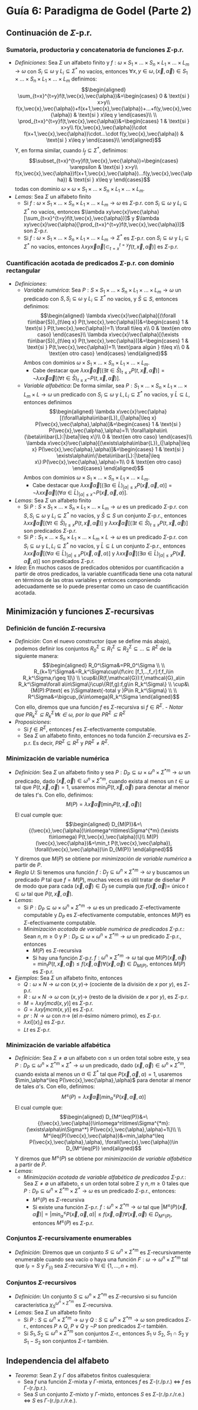 # Guía 6: Paradigma de Godel (Parte 2)

## Continuación de $\Sigma$-p.r.

### Sumatoria, productoria y concatenatoria de funciones $\Sigma$-p.r.

- *Definiciones*: Sea $\Sigma$ un alfabeto finito y $f:\omega\times S_1\times...\times S_n\times L_1\times...\times L_m\to\omega$ con $S_i\subseteq\omega$ y $L_i\subseteq\Sigma^*$ no vacíos, entonces $\forall x,y\in\omega, (\vec{x},\vec{\alpha})\in S_1\times...\times S_n\times L_1\times...\times L_m$ definimos:
    $$\begin{aligned}
    \sum_{t=x}^{t=y}f(t,\vec{x},\vec{\alpha})&=\begin{cases}
    0 & \text{si } x>y\\
    f(x,\vec{x},\vec{\alpha})+f(x+1,\vec{x},\vec{\alpha})+...+f(y,\vec{x},\vec{\alpha}) & \text{si } x\leq y
    \end{cases}\\ \\
    \prod_{t=x}^{t=y}f(t,\vec{x},\vec{\alpha})&=\begin{cases}
    1 & \text{si } x>y\\
    f(x,\vec{x},\vec{\alpha})\cdot f(x+1,\vec{x},\vec{\alpha})\cdot...\cdot f(y,\vec{x},\vec{\alpha}) & \text{si } x\leq y
    \end{cases}\\
    \end{aligned}$$
    Y, en forma similar, cuando $I_f\subseteq\Sigma^*$, definimos:
    $$\subset_{t=x}^{t=y}f(t,\vec{x},\vec{\alpha})=\begin{cases}
    \varepsilon & \text{si } x>y\\
    f(x,\vec{x},\vec{\alpha})f(x+1,\vec{x},\vec{\alpha})...f(y,\vec{x},\vec{\alpha}) & \text{si } x\leq y
    \end{cases}$$
    todas con dominio $\omega\times\omega\times S_1\times...\times S_n\times L_1\times...\times L_m$.
- *Lemas*: Sea $\Sigma$ un alfabeto finito
  - Si $f:\omega\times S_1\times...\times S_n\times L_1\times...\times L_m\to\omega$ es $\Sigma$-p.r. con $S_i\subseteq\omega$ y $L_i\subseteq\Sigma^*$ no vacíos, entonces $\lambda xy\vec{x}\vec{\alpha}[\sum_{t=x}^{t=y}f(t,\vec{x},\vec{\alpha})]$ y $\lambda xy\vec{x}\vec{\alpha}[\prod_{t=x}^{t=y}f(t,\vec{x},\vec{\alpha})]$ son $\Sigma$-p.r.
  - Si $f:\omega\times S_1\times...\times S_n\times L_1\times...\times L_m\to\Sigma^*$ es $\Sigma$-p.r. con $S_i\subseteq\omega$ y $L_i\subseteq\Sigma^*$ no vacíos, entonces $\lambda xy\vec{x}\vec{\alpha}[\subset_{t=x}^{t=y}f(t,\vec{x},\vec{\alpha})]$ es $\Sigma$-p.r.

### Cuantificación acotada de predicados $\Sigma$-p.r. con dominio rectangular

- *Definiciones*:
    - *Variable numérica*: Sea $P:S\times S_1\times...\times S_n\times L_1\times...\times L_m\to\omega$ un predicado con $S,S_i\subseteq\omega$ y $L_i\subseteq\Sigma^*$ no vacíos, y $\bar{S}\subseteq S$, entonces definimos:
        $$\begin{aligned}
        \lambda x\vec{x}\vec{\alpha}[(\forall t\in\bar{S})_{t\leq x} P(t,\vec{x},\vec{\alpha})]&=\begin{cases}
        1 & \text{si } P(t,\vec{x},\vec{\alpha})=1\ \forall t\leq x\\
        0 & \text{en otro caso}
        \end{cases}\\
        \lambda x\vec{x}\vec{\alpha}[(\exists t\in\bar{S})_{t\leq x} P(t,\vec{x},\vec{\alpha})]&=\begin{cases}
        1 & \text{si } P(t,\vec{x},\vec{\alpha})=1\ \text{para algún } t\leq x\\
        0 & \text{en otro caso}
        \end{cases}
        \end{aligned}$$
        Ambos con dominios $\omega\times S_1\times...\times S_n\times L_1\times...\times L_m$.
        - Cabe destacar que $\lambda x\vec{x}\vec{\alpha}[(\exists t\in\bar{S})_{t\leq x} P(t,\vec{x},\vec{\alpha})]=\neg\lambda x\vec{x}\vec{\alpha}[(\forall t\in\bar{S})_{t\leq x}\neg P(t,\vec{x},\vec{\alpha})]$.
    - *Variable alfabética*: De forma similar, sea $P:S_1\times...\times S_n\times L_1\times...\times L_m\times L\to\omega$ un predicado con $S_i\subseteq\omega$ y $L,L_i\subseteq\Sigma^*$ no vacíos, y $\bar{L}\subseteq L$, entonces definimos
        $$\begin{aligned}
        \lambda x\vec{x}\vec{\alpha}[(\forall\alpha\in\bar{L})_{|\alpha|\leq x} P(\vec{x},\vec{\alpha},\alpha)]&=\begin{cases}
        1 & \text{si } P(\vec{x},\vec{\alpha},\alpha)=1\ \forall\alpha\in\{\beta\in\bar{L}:|\beta|\leq x\}\\
        0 & \text{en otro caso}
        \end{cases}\\
        \lambda x\vec{x}\vec{\alpha}[(\exists\alpha\in\bar{L})_{|\alpha|\leq x} P(\vec{x},\vec{\alpha},\alpha)]&=\begin{cases}
        1 & \text{si } \exists\alpha\in\{\beta\in\bar{L}:|\beta|\leq x\}:P(\vec{x},\vec{\alpha},\alpha)=1\\
        0 & \text{en otro caso}
        \end{cases}
        \end{aligned}$$
        Ambos con dominios $\omega\times S_1\times...\times S_n\times L_1\times...\times L_m$.
        - Cabe destacar que $\lambda x\vec{x}\vec{\alpha}[(\exists\alpha\in\bar{L})_{|\alpha|\leq x} P(\vec{x},\vec{\alpha},\alpha)]=\neg\lambda x\vec{x}\vec{\alpha}[(\forall\alpha\in\bar{L})_{|\alpha|\leq x}\neg P(\vec{x},\vec{\alpha},\alpha)]$.
- *Lemas*: Sea $\Sigma$ un alfabeto finito
  - Si $P:S\times S_1\times...\times S_n\times L_1\times...\times L_m\to\omega$ es un predicado $\Sigma$-p.r. con $S,S_i\subseteq\omega$ y $L_i\subseteq\Sigma^*$ no vacíos, y $\bar{S}\subseteq S$ un conjunto $\Sigma$-p.r., entonces $\lambda x\vec{x}\vec{\alpha}[(\forall t\in\bar{S})_{t\leq x} P(t,\vec{x},\vec{\alpha})]$ y $\lambda x\vec{x}\vec{\alpha}[(\exists t\in\bar{S})_{t\leq x} P(t,\vec{x},\vec{\alpha})]$ son predicados $\Sigma$-p.r.
  - Si $P:S_1\times...\times S_n\times L_1\times...\times L_m\times L\to\omega$ es un predicado $\Sigma$-p.r. con $S_i\subseteq\omega$ y $L,L_i\subseteq\Sigma^*$ no vacíos, y $\bar{L}\subseteq L$ un conjunto $\Sigma$-p.r., entonces $\lambda x\vec{x}\vec{\alpha}[(\forall\alpha\in\bar{L})_{|\alpha|\leq x} P(\vec{x},\vec{\alpha},\alpha)]$ y $\lambda x\vec{x}\vec{\alpha}[(\exists\alpha\in\bar{L})_{|\alpha|\leq x} P(\vec{x},\vec{\alpha},\alpha)]$ son predicados $\Sigma$-p.r.
- *Idea*: En muchos casos de predicados obtenidos por cuantificación a partir de otros predicados, la variable cuantificada tiene una cota natural en términos de las otras variables y entonces componiendo adecuadamente se lo puede presentar como un caso de cuantificación acotada.

## Minimización y funciones $\Sigma$-recursivas

### Definición de función $\Sigma$-recursiva

- *Definición*: Con el nuevo constructor (que se define más abajo), podemos definir los conjuntos $R_0^\Sigma\subseteq R_1^\Sigma\subseteq R_2^\Sigma\subseteq...\subseteq R^\Sigma$ de la siguiente manera:
    $$\begin{aligned}
    R_0^\Sigma&=PR_0^\Sigma \\ \\
    R_{k+1}^\Sigma&=R_k^\Sigma\cup\{f\circ [f_1,..,f_r]:f,f_i\in R_k^\Sigma,r\geq 1]\} \\
    \cup&\{R(f,\mathcal{G}):f,\mathcal{G}_a\in R_k^\Sigma\forall a\in\Sigma\}\cup\{R(f,g):f,g\in R_k^\Sigma\} \\
    \cup&\{M(P):P\text{ es }\Sigma\text{-total y }P\in R_k^\Sigma\} \\ \\
    R^\Sigma&=\bigcup_{k\in\omega}R_k^\Sigma
    \end{aligned}$$
    Con ello, diremos que una función $f$ es $\Sigma$-recursiva si $f\in R^\Sigma$.
        - *Notar que $PR_k^\Sigma\subseteq R_k^\Sigma\forall k\in\omega$, por lo que $PR^\Sigma\subseteq R^\Sigma$*
- *Proposiciones*:
    - Si $f\in R^\Sigma$, entonces $f$ es $\Sigma$-efectivamente computable.
    - Sea $\Sigma$ un alfabeto finito, entonces no toda función $\Sigma$-recursiva es $\Sigma$-p.r. Es decir, $PR^\Sigma\subseteq R^\Sigma$ y $PR^\Sigma\neq R^\Sigma$.

### Minimización de variable numérica

- *Definición*: Sea $\Sigma$ un alfabeto finito y sea $P:D_P\subseteq\omega\times\omega^n\times\Sigma^{*m}\to\omega$ un predicado, dado $(\vec{x},\vec{\alpha})\in\omega^n\times\Sigma^{*m}$, cuando exista al menos un $t\in\omega$ tal que $P(t,\vec{x},\vec{\alpha})=1$, usaremos $\min_tP(t,\vec{x},\vec{\alpha})$ para denotar al menor de tales $t$'s. Con ello, definimos:
    $$M(P)=\lambda\vec{x}\vec{\alpha}[\min_tP(t,\vec{x},\vec{\alpha})]$$
    El cual cumple que:
    $$\begin{aligned}
    D_{M(P)}&=\{(\vec{x},\vec{\alpha})\in\omega^n\times\Sigma^{*m}:(\exists t\in\omega) P(t,\vec{x},\vec{\alpha})\}\\
    M(P)(\vec{x},\vec{\alpha})&=\min_t P(t,\vec{x},\vec{\alpha}), \forall(\vec{x},\vec{\alpha})\in D_{M(P)}
    \end{aligned}$$
    Y diremos que $M(P)$ se obtiene por *minimización de variable numérica* a partir de $P$.
- *Regla U*: Si tenemos una función $f:D_f\subseteq\omega^n\times\Sigma^{*m}\to\omega$ y buscamos un predicado $P$ tal que $f=M(P)$, muchas veces es útil tratar de diseñar $P$ de modo que para cada $(\vec{x},\vec{\alpha})\in D_f$ se cumpla que $f(\vec{x},\vec{\alpha})=$ único $t\in\omega$ tal que $P(t,\vec{x},\vec{\alpha})$.
- *Lemas*:
    - Si $P:D_P\subseteq\omega\times\omega^n\times\Sigma^{*m}\to\omega$ es un predicado $\Sigma$-efectivamente computable y $D_P$ es $\Sigma$-efectivamente computable, entonces $M(P)$ es $\Sigma$-efectivamente computable.
    - *Minimización acotada de variable numérica de predicados $\Sigma$-p.r.*: Sean $n,m\geq 0$ y $P:D_P\subseteq\omega\times\omega^n\times\Sigma^{*m}\to\omega$ un predicado $\Sigma$-p.r., entonces
        - $M(P)$ es $\Sigma$-recursiva
        - Si hay una función $\Sigma$-p.r. $f:\omega^n\times\Sigma^{*m}\to\omega$ tal que $M(P)(\vec{x},\vec{\alpha})=\min_t P(t,\vec{x},\vec{\alpha})\leq f(\vec{x},\vec{\alpha})\forall(\vec{x},\vec{\alpha})\in D_{M(P)}$, entonces $M(P)$ es $\Sigma$-p.r.
- *Ejemplos*: Sea $\Sigma$ un alfabeto finito, entonces
    - $Q:\omega\times N\to\omega$ con $(x,y)\to$ (cociente de la división de $x$ por $y$), es $\Sigma$-p.r.
    - $R:\omega\times N\to\omega$ con $(x,y)\to$ (resto de la división de $x$ por $y$), es $\Sigma$-p.r.
    - $M=\lambda xy[mcd(x,y)]$ es $\Sigma$-p.r.
    - $G=\lambda xy[mcm(x,y)]$ es $\Sigma$-p.r.
    - $pr:N\to\omega$ con $n\to$ (el $n$-ésimo número primo), es $\Sigma$-p.r.
    - $\lambda xi[(x)_i]$ es $\Sigma$-p.r.
    - $Lt$ es $\Sigma$-p.r.

### Minimización de variable alfabética

- *Definición*: Sea $\Sigma\neq\emptyset$ un alfabeto con $\leq$ un orden total sobre este, y sea $P:D_P\subseteq\omega^n\times\Sigma^{*m}\times\Sigma^*\to\omega$ un predicado, dado $(\vec{x},\vec{\alpha})\in\omega^n\times\Sigma^{*m}$, cuando exista al menos un $\alpha\in\Sigma^*$ tal que $P(\vec{x},\vec{\alpha},\alpha)=1$, usaremos $\min_\alpha^\leq P(\vec{x},\vec{\alpha},\alpha)$ para denotar al menor de tales $\alpha$'s. Con ello, definimos:
    $$M^\leq(P)=\lambda\vec{x}\vec{\alpha}[min_\alpha^\leq P(\vec{x},\vec{\alpha},\alpha)]$$
    El cual cumple que:
    $$\begin{aligned}
    D_{M^\leq(P)}&=\{(\vec{x},\vec{\alpha})\in\omega^n\times\Sigma^{*m}:(\exists\alpha\in\Sigma^*) P(\vec{x},\vec{\alpha},\alpha)=1\}\\ \\
    M^\leq(P)(\vec{x},\vec{\alpha})&=min_\alpha^\leq P(\vec{x},\vec{\alpha},\alpha), \forall(\vec{x},\vec{\alpha})\in D_{M^\leq(P)}
    \end{aligned}$$
    Y diremos que $M^\leq(P)$ se obtiene por *minimización de variable alfabética* a partir de $P$.
- *Lemas*:
    - *Minimización acotada de variable alfabética de predicados $\Sigma$-p.r.*: Sea $\Sigma\neq\emptyset$ un alfabeto, $\leq$ un orden total sobre $\Sigma$ y $n,m\geq 0$ tales que $P:D_P\subseteq\omega^n\times\Sigma^{*m}\times\Sigma^*\to\omega$ es un predicado $\Sigma$-p.r., entonces:
        - $M^\leq(P)$ es $\Sigma$-recursiva
        - Si existe una función $\Sigma$-p.r. $f:\omega^n\times\Sigma^{*m}\to\omega$ tal que $|M^\leq(P)(\vec{x},\vec{\alpha})|=|min_\alpha^\leq P(\vec{x},\vec{\alpha},\alpha)|\leq f(\vec{x},\vec{\alpha})\forall(\vec{x},\vec{\alpha})\in D_{M^\leq(P)}$, entonces $M^\leq(P)$ es $\Sigma$-p.r.

### Conjuntos $\Sigma$-recursivamente enumerables

- *Definición*: Diremos que un conjunto $S\subseteq\omega^n\times\Sigma^{*m}$ es $\Sigma$-recursivamente enumerable cuando sea vacío o haya una función $F:\omega\to\omega^n\times\Sigma^{*m}$ tal que $I_F=S$ y $F_{(i)}$ sea $\Sigma$-recursiva $\forall i\in\{1,...,n+m\}$.

### Conjuntos $\Sigma$-recursivos

- *Definición*: Un conjunto $S\subseteq\omega^n\times\Sigma^{*m}$ es $\Sigma$-recursivo si su función característica $\chi_S^{\omega^n\times\Sigma^{*m}}$ es $\Sigma$-recursiva.
- *Lemas*: Sea $\Sigma$ un alfabeto finito
    - Si $P:S\subseteq\omega^n\times\Sigma^{*m}\to\omega$ y $Q:S\subseteq\omega^n\times\Sigma^{*m}\to\omega$ son predicados $\Sigma$-r., entonces $P\land Q$, $P\lor Q$ y $\neg P$ son predicados $\Sigma$-r también.
    - Si $S_1,S_2\subseteq\omega^n\times\Sigma^{*m}$ son conjuntos $\Sigma$-r., entonces $S_1\cup S_2$, $S_1\cap S_2$ y $S_1-S_2$ son conjuntos $\Sigma$-r también.

## Independencia del alfabeto

- *Teorema*: Sean $\Sigma$ y $\Gamma$ dos alfabetos finitos cualesquiera:
    - Sea $f$ una función $\Sigma$-mixta y $\Gamma$-mixta, entonces $f$ es $\Sigma$-(r./p.r.) $\Leftrightarrow$ $f$ es $\Gamma$-(r./p.r.).
    - Sea $S$ un conjunto $\Sigma$-mixto y $\Gamma$-mixto, entonces $S$ es $\Sigma$-(r./p.r./r.e.) $\Leftrightarrow$ $S$ es $\Gamma$-(r./p.r./r.e.).
